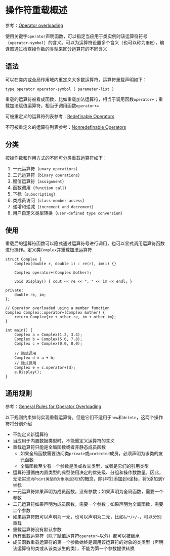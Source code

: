 
# 操作符重载概述

参考：[Operator overloading](https://docs.microsoft.com/en-us/cpp/cpp/operator-overloading?view=vs-2019)

使用关键字`operator`声明函数，可以指定当应用于类实例时该运算符符号（`operator-symbol`）的含义。可以为运算符设置多个含义（也可以称为`重载`），编译器通过检查操作数的类型来区分运算符的不同含义

## 语法

可以在类内或全局作用域内重定义大多数运算符，运算符重载声明如下：

```
type operator operator-symbol ( parameter-list )
```

重载的运算符被看成函数，比如重载加法运算符，相当于调用函数`operator+`；重载加法赋值运算符，相当于调用函数`operator+=`

可被重定义的运算符列表参考：[Redefinable Operators](https://docs.microsoft.com/en-us/cpp/cpp/operator-overloading?view=vs-2019#redefinable-operators)

不可被重定义的运算符列表参考：[Nonredefinable Operators](https://docs.microsoft.com/en-us/cpp/cpp/operator-overloading?view=vs-2019#nonredefinable-operators)

## 分类

按操作数和作用方式的不同可分类重载运算符如下：

1. 一元运算符（`unary operatiors`）
2. 二元运算符（`binary operations`）
3. 赋值运算符（`assignment`）
4. 函数调用（`function call`）
5. 下标（`subscripting`）
6. 类成员访问（`class-member access`）
7. 递增和递减（`increment and decrement`）
8. 用户自定义类型转换（`user-defined type conversion`）

## 使用

重载后的运算符函数可以隐式通过运算符号进行调用，也可以显式调用运算符函数进行操作。定义类`Complex`并重载加法运算符

```
struct Complex {
    Complex(double r, double i) : re(r), im(i) {}

    Complex operator+(Complex &other);

    void Display() { cout << re << ", " << im << endl; }

private:
    double re, im;
};

// Operator overloaded using a member function
Complex Complex::operator+(Complex &other) {
    return Complex{re + other.re, im + other.im};
}

int main() {
    Complex a = Complex(1.2, 3.4);
    Complex b = Complex(5.6, 7.8);
    Complex c = Complex(0.0, 0.0);

    // 隐式调用
    Complex d = a + b;
    // 隐式调用
    Complex e = c.operator+(d);
    e.Display();
}
```

## 通用规则

参考：[General Rules for Operator Overloading](https://docs.microsoft.com/en-us/cpp/cpp/general-rules-for-operator-overloading?view=vs-2019)

以下规则约束如何实现重载运算符。但是它们不适用于`new`和`delete`，这两个操作符将分别介绍

* 不能定义新运算符
* 当应用于内置数据类型时，不能重定义运算符的含义
* 重载运算符只能是全局函数或者非静态成员函数
    * 如果全局函数需要访问类`private`或`protected`成员，必须声明为该类的友元函数
    * 全局函数至少有一个参数是类或枚举类型，或者是它们的引用类型
* 运算符遵循由内置类型的典型使用决定的优先级、分组和操作数数量。因此，无法实现`向Point类型的对象添加2和3`的概念，除非将`2`添加到`X`坐标，将`3`添加到`Y`坐标
* 一元运算符如果声明为成员函数，没有参数；如果声明为全局函数，需要一个参数
* 二元运算符如果声明为成员函数，需要一个参数；如果声明为全局函数，需要二个参数
* 如果运算符既可以声明为一元，也可以声明为二元，比如`&/*/+/-`，可以分别重载
* 重载运算符没有默认参数
* 所有重载运算符（除了赋值运算符`operator=`以外）都可以被继承
* 成员函数重载运算符的第一个参数始终是调用该运算符的对象的类类型（声明该运算符的类或从该类派生的类），不能为第一个参数提供转换